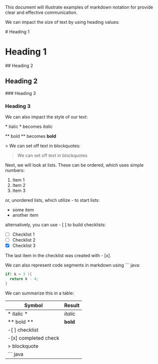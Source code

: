 This document will illustrate examples of markdown notation for provide clear and effective communication.

We can impact the size of text by using heading values:

\# Heading 1

# Heading 1

\#\# Heading 2

## Heading 2

\#\#\# Heading 3

### Heading 3

We can also impact the style of our text:

\* italic \* becomes *italic*

\** bold \**  becomes  **bold**

\> We can set off text in blockquotes:

> We can set off text in blockquotes

Next, we will look at lists.  These can be ordered, which uses simple numbers:

1. Item 1
2. Item 2
3. Item 3

or, unordered lists, which utilize \- to start lists:

- some item
- another item


alternatively, you can use \- \[ ] to build checklists:

- [ ] Checklist 1
- [ ] Checklist 2
- [x] Checklist 3

The last item in the checklist was created with \- \[x].

We can also represent code segments in markdown using \``` java:

``` java
if( k > 3 ){
  return k - 4; 
}
```

We can summarize this in a table:

Symbol | Result
-------|---------
\* italic \* | *italic*
\** bold \** | **bold**
\-[ ] checklist |
\-[x] completed check |
\> blockquote |
\``` java |
